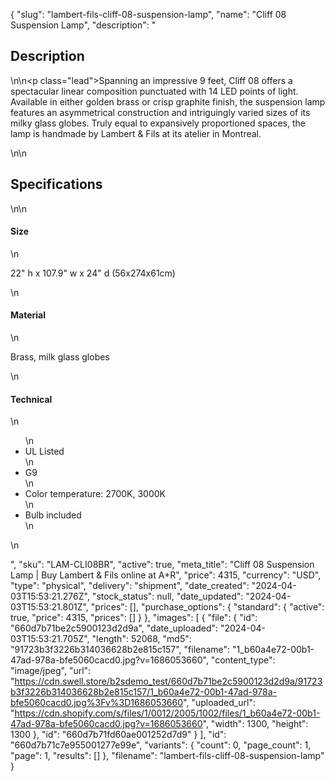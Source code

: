 {
  "slug": "lambert-fils-cliff-08-suspension-lamp",
  "name": "Cliff 08 Suspension Lamp",
  "description": "<h2>Description</h2>\n<!-- split -->\n<p class=\"lead\">Spanning an impressive 9 feet, Cliff 08 offers a spectacular linear composition punctuated with 14 LED points of light. Available in either golden brass or crisp graphite finish, the suspension lamp features an asymmetrical construction and intriguingly varied sizes of its milky glass globes. Truly equal to expansively proportioned spaces, the lamp is handmade by Lambert &amp; Fils at its atelier in Montreal.  </p>\n<!-- split -->\n<h2>Specifications</h2>\n<!-- split -->\n<h4>Size</h4>\n<p>22\" h x 107.9\" w x 24\" d (56x274x61cm)</p>\n<h4>Material</h4>\n<p>Brass, milk glass globes</p>\n<h4>Technical</h4>\n<ul>\n<li>UL Listed</li>\n<li>G9</li>\n<li>Color temperature: 2700K, 3000K</li>\n<li>Bulb included</li>\n</ul>\n<ul></ul>",
  "sku": "LAM-CLI08BR",
  "active": true,
  "meta_title": "Cliff 08 Suspension Lamp | Buy Lambert & Fils online at A+R",
  "price": 4315,
  "currency": "USD",
  "type": "physical",
  "delivery": "shipment",
  "date_created": "2024-04-03T15:53:21.276Z",
  "stock_status": null,
  "date_updated": "2024-04-03T15:53:21.801Z",
  "prices": [],
  "purchase_options": {
    "standard": {
      "active": true,
      "price": 4315,
      "prices": []
    }
  },
  "images": [
    {
      "file": {
        "id": "660d7b71be2c5900123d2d9a",
        "date_uploaded": "2024-04-03T15:53:21.705Z",
        "length": 52068,
        "md5": "91723b3f3226b314036628b2e815c157",
        "filename": "1_b60a4e72-00b1-47ad-978a-bfe5060cacd0.jpg?v=1686053660",
        "content_type": "image/jpeg",
        "url": "https://cdn.swell.store/b2sdemo_test/660d7b71be2c5900123d2d9a/91723b3f3226b314036628b2e815c157/1_b60a4e72-00b1-47ad-978a-bfe5060cacd0.jpg%3Fv%3D1686053660",
        "uploaded_url": "https://cdn.shopify.com/s/files/1/0012/2005/1002/files/1_b60a4e72-00b1-47ad-978a-bfe5060cacd0.jpg?v=1686053660",
        "width": 1300,
        "height": 1300
      },
      "id": "660d7b71fd60ae001252d7d9"
    }
  ],
  "id": "660d7b71c7e955001277e99e",
  "variants": {
    "count": 0,
    "page_count": 1,
    "page": 1,
    "results": []
  },
  "filename": "lambert-fils-cliff-08-suspension-lamp"
}